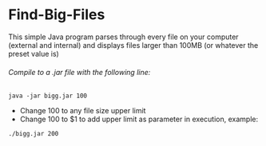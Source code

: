 # Find-Big-Files
This simple Java program parses through every file on your computer (external and internal) and displays files larger than 100MB (or whatever the preset value is)

###### Compile to a .jar file with the following line:
```
java -jar bigg.jar 100
```
- Change 100 to any file size upper limit
- Change 100 to $1 to add upper limit as parameter in execution, example:
```
./bigg.jar 200
```
